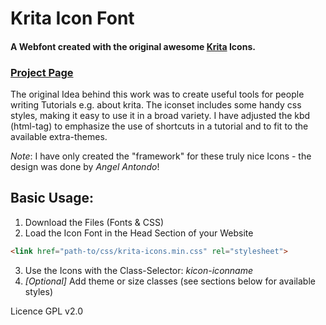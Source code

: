 Krita Icon Font
===============

#### A Webfont created with the original awesome [Krita](https://krita.org/) Icons.

### [Project Page](https://vascoalexander.github.io/krita-icon-font/)

The original Idea behind this work was to create useful tools for people writing Tutorials e.g. about krita. The iconset includes some handy css styles, making it easy to use it in a broad variety. I have adjusted the kbd (html-tag) to emphasize the use of shortcuts in a tutorial and to fit to the available extra-themes.

*Note*: I have only created the "framework" for these truly nice Icons - the design was done by _Angel Antondo_!

## Basic Usage:

1. Download the Files (Fonts & CSS)
2. Load the Icon Font in the Head Section of your Website

```html
<link href="path-to/css/krita-icons.min.css" rel="stylesheet">
```
 
3. Use the Icons with the Class-Selector: _kicon-iconname_
4. *[Optional]* Add theme or size classes (see sections below for available styles)

Licence GPL v2.0
